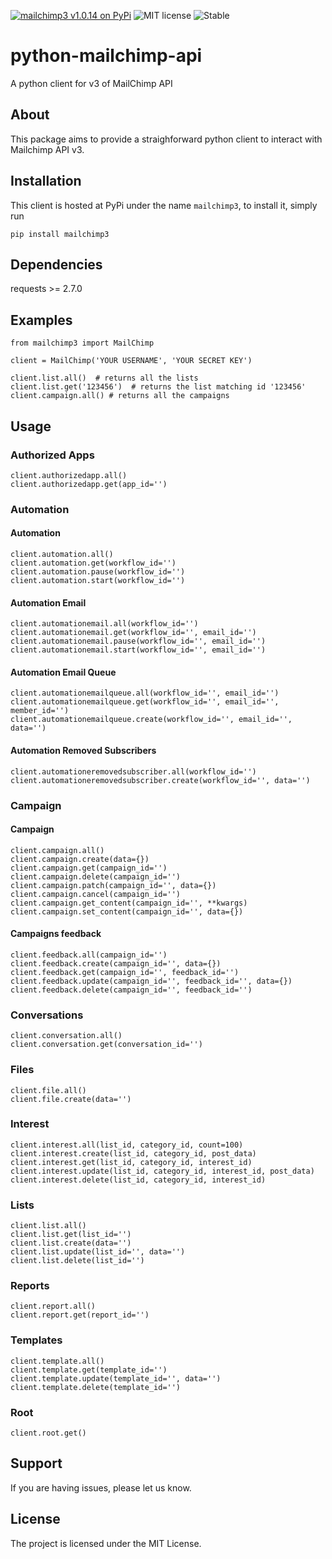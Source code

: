 [![mailchimp3 v1.0.14 on PyPi](https://img.shields.io/badge/pypi-1.0.14-green.svg)](https://pypi.python.org/pypi/mailchimp3)
![MIT license](https://img.shields.io/badge/licence-MIT-blue.svg)
![Stable](https://img.shields.io/badge/status-stable-green.svg)

# python-mailchimp-api

A python client for v3 of MailChimp API

## About

This package aims to provide a straighforward python client to interact with Mailchimp API v3.

## Installation

This client is hosted at PyPi under the name `mailchimp3`, to install it, simply run

`pip install mailchimp3`

## Dependencies

requests >= 2.7.0

## Examples

    from mailchimp3 import MailChimp
    
    client = MailChimp('YOUR USERNAME', 'YOUR SECRET KEY')
    
    client.list.all()  # returns all the lists
    client.list.get('123456')  # returns the list matching id '123456'
    client.campaign.all() # returns all the campaigns

## Usage

### Authorized Apps

    client.authorizedapp.all()
    client.authorizedapp.get(app_id='')

### Automation

#### Automation

    client.automation.all()
    client.automation.get(workflow_id='')
    client.automation.pause(workflow_id='')
    client.automation.start(workflow_id='')

#### Automation Email

    client.automationemail.all(workflow_id='')
    client.automationemail.get(workflow_id='', email_id='')
    client.automationemail.pause(workflow_id='', email_id='')
    client.automationemail.start(workflow_id='', email_id='')

#### Automation Email Queue

    client.automationemailqueue.all(workflow_id='', email_id='')
    client.automationemailqueue.get(workflow_id='', email_id='', member_id='')
    client.automationemailqueue.create(workflow_id='', email_id='', data='')

#### Automation Removed Subscribers

    client.automationeremovedsubscriber.all(workflow_id='')
    client.automationeremovedsubscriber.create(workflow_id='', data='')

### Campaign

#### Campaign

    client.campaign.all()
    client.campaign.create(data={})
    client.campaign.get(campaign_id='')
    client.campaign.delete(campaign_id='')
    client.campaign.patch(campaign_id='', data={})
    client.campaign.cancel(campaign_id='')
    client.campaign.get_content(campaign_id='', **kwargs)
    client.campaign.set_content(campaign_id='', data={})

#### Campaigns feedback

    client.feedback.all(campaign_id='')
    client.feedback.create(campaign_id='', data={})
    client.feedback.get(campaign_id='', feedback_id='')
    client.feedback.update(campaign_id='', feedback_id='', data={})
    client.feedback.delete(campaign_id='', feedback_id='')
  
### Conversations
  
    client.conversation.all()
    client.conversation.get(conversation_id='')
  
### Files
  
    client.file.all()
    client.file.create(data='')

### Interest

    client.interest.all(list_id, category_id, count=100)
    client.interest.create(list_id, category_id, post_data)
    client.interest.get(list_id, category_id, interest_id)
    client.interest.update(list_id, category_id, interest_id, post_data)
    client.interest.delete(list_id, category_id, interest_id)

### Lists
  
    client.list.all()
    client.list.get(list_id='')
    client.list.create(data='')
    client.list.update(list_id='', data='')
    client.list.delete(list_id='')
  
### Reports
  
    client.report.all()
    client.report.get(report_id='')
  
### Templates
  
    client.template.all()
    client.template.get(template_id='')
    client.template.update(template_id='', data='')
    client.template.delete(template_id='')


### Root
    client.root.get()
    
## Support

If you are having issues, please let us know.

## License

The project is licensed under the MIT License.
